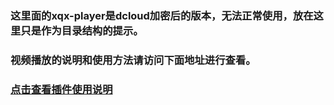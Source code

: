 ### 这里面的xqx-player是dcloud加密后的版本，无法正常使用，放在这里只是作为目录结构的提示。
### 视频播放的说明和使用方法请访问下面地址进行查看。
### [点击查看插件使用说明](https://ext.dcloud.net.cn/plugin?id=20373)